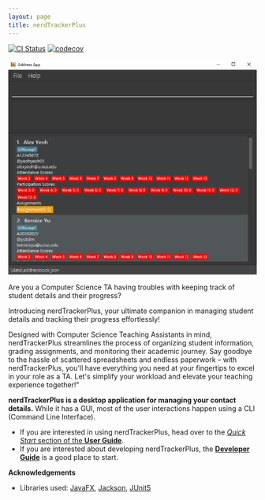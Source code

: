 ```yaml
---
layout: page
title: nerdTrackerPlus
---
```


[![CI Status](https://github.com/se-edu/addressbook-level3/workflows/Java%20CI/badge.svg)](https://github.com/se-edu/addressbook-level3/actions)
[![codecov](https://codecov.io/gh/se-edu/addressbook-level3/branch/master/graph/badge.svg)](https://codecov.io/gh/se-edu/addressbook-level3)

![Ui](images/Ui.png)

Are you a Computer Science TA having troubles with keeping track of student details and their progress?

Introducing nerdTrackerPlus, your ultimate companion in managing student details and tracking their progress effortlessly!

Designed with Computer Science Teaching Assistants in mind, nerdTrackerPlus streamlines the process of organizing student information, grading assignments, and monitoring their academic journey. Say goodbye to the hassle of scattered spreadsheets and endless paperwork – with nerdTrackerPlus, you'll have everything you need at your fingertips to excel in your role as a TA. Let's simplify your workload and elevate your teaching experience together!"

**nerdTrackerPlus is a desktop application for managing your contact details.** While it has a GUI, most of the user interactions happen using a CLI (Command Line Interface).

* If you are interested in using nerdTrackerPlus, head over to the [_Quick Start_ section of the **User Guide**](https://ay2324s2-cs2103t-f11-1.github.io/tp/UserGuide.html).
* If you are interested about developing nerdTrackerPlus, the [**Developer Guide**](https://ay2324s2-cs2103t-f11-1.github.io/tp/DeveloperGuide.html) is a good place to start.


**Acknowledgements**

* Libraries used: [JavaFX](https://openjfx.io/), [Jackson](https://github.com/FasterXML/jackson), [JUnit5](https://github.com/junit-team/junit5)
